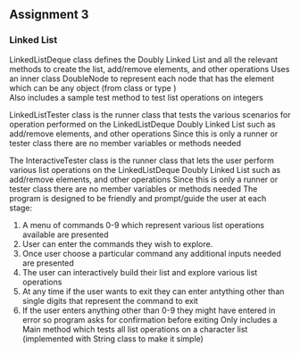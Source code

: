 ## Assignment 3
### Linked List

LinkedListDeque class defines the Doubly Linked List and all the relevant methods to create the list, add/remove elements, and other operations
Uses an inner class DoubleNode to represent each node that has the element which can be any object (from class or type <T>)                  
Also includes a sample test method to test list operations on integers 

LinkedListTester class is the runner class that tests the various scenarios for operation performed on the LinkedListDeque Doubly Linked List such as add/remove elements, and other operations Since this is only a runner or tester class there are no member variables or methods needed                                                                                                                                        

The InteractiveTester class is the runner class that lets the user perform various list operations on the LinkedListDeque Doubly Linked List such as add/remove elements, and other operations
Since this is only a runner or tester class there are no member variables or methods needed
The program is designed to be friendly and prompt/guide the user at each stage:
1. A menu of commands 0-9 which represent various list operations available are presented
2. User can enter the commands they wish to explore.
3. Once user choose a particular command any additional inputs needed are presented
4. The user can interactively build their list and explore various list operations
5. At any time if the user wants to exit they can enter antything other than single digits that represent the command to exit
6. If the user enters anything other than 0-9 they might have entered in error so program asks for confirmation before exiting
Only includes a Main method which tests all list operations on a character list (implemented with String class to make it simple)
